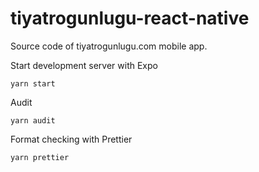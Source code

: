 # tiyatrogunlugu-react-native

Source code of tiyatrogunlugu.com mobile app.

Start development server with Expo

`yarn start`

Audit

`yarn audit`

Format checking with Prettier

`yarn prettier`
